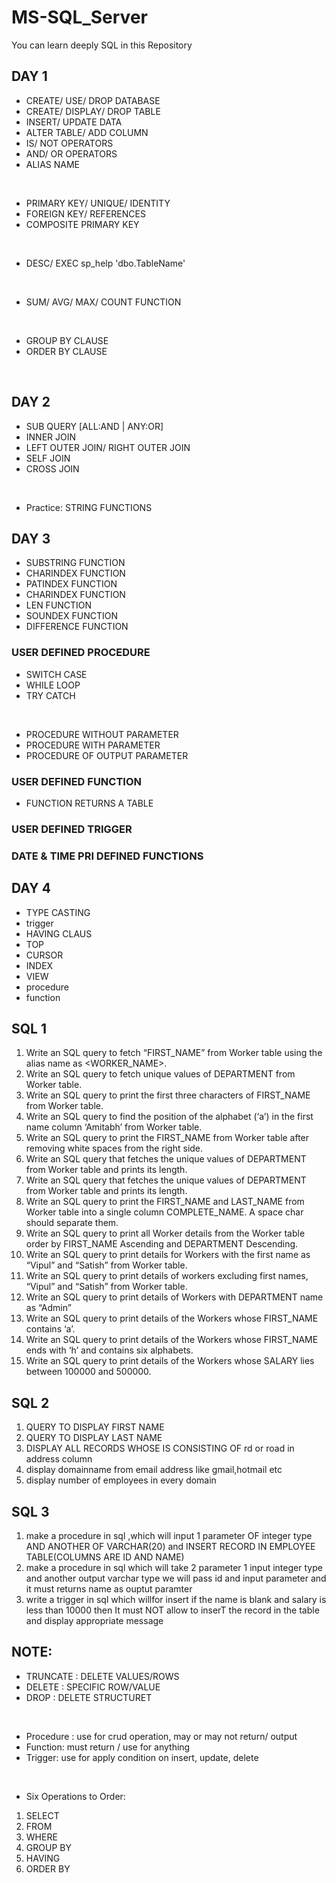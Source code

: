 # MS-SQL_Server
You can learn deeply SQL in this Repository 

## DAY 1
- CREATE/ USE/ DROP DATABASE
- CREATE/ DISPLAY/ DROP TABLE
- INSERT/ UPDATE DATA
- ALTER TABLE/ ADD COLUMN 
- IS/ NOT OPERATORS
- AND/ OR OPERATORS
- ALIAS NAME
</BR>

- PRIMARY KEY/ UNIQUE/ IDENTITY 
- FOREIGN KEY/ REFERENCES
- COMPOSITE PRIMARY KEY
</BR>

- DESC/ EXEC sp_help 'dbo.TableName'
</BR>

- SUM/ AVG/ MAX/ COUNT FUNCTION 
</BR>

- GROUP BY CLAUSE
- ORDER BY CLAUSE
</BR>

## DAY 2
- SUB QUERY [ALL:AND | ANY:OR]
- INNER JOIN
- LEFT OUTER JOIN/ RIGHT OUTER JOIN
- SELF JOIN
- CROSS JOIN
</BR>

- Practice: STRING FUNCTIONS 

## DAY 3
- SUBSTRING FUNCTION
- CHARINDEX FUNCTION
- PATINDEX FUNCTION
- CHARINDEX FUNCTION
- LEN FUNCTION
- SOUNDEX FUNCTION
- DIFFERENCE FUNCTION
### USER DEFINED PROCEDURE
- SWITCH CASE
- WHILE LOOP
- TRY CATCH
</BR>

- PROCEDURE WITHOUT PARAMETER
- PROCEDURE WITH PARAMETER
- PROCEDURE OF OUTPUT PARAMETER

### USER DEFINED FUNCTION
- FUNCTION RETURNS A TABLE

### USER DEFINED TRIGGER

### DATE & TIME PRI DEFINED FUNCTIONS

## DAY 4
- TYPE CASTING
- trigger
- HAVING CLAUS 
- TOP
- CURSOR
- INDEX
- VIEW
- procedure
- function

## SQL 1 
1. Write an SQL query to fetch “FIRST_NAME” from Worker table using the alias name as <WORKER_NAME>.
2. Write an SQL query to fetch unique values of DEPARTMENT from Worker table.
3. Write an SQL query to print the first three characters of  FIRST_NAME from Worker table.
4. Write an SQL query to find the position of the alphabet (‘a’) in the first name column ‘Amitabh’ from Worker table.
5. Write an SQL query to print the FIRST_NAME from Worker table after removing white spaces from the right side.
6. Write an SQL query that fetches the unique values of DEPARTMENT from Worker table and prints its length.
7. Write an SQL query that fetches the unique values of DEPARTMENT from Worker table and prints its length.
8. Write an SQL query to print the FIRST_NAME and LAST_NAME from Worker table into a single column COMPLETE_NAME. 
A space char should separate them.
9. Write an SQL query to print all Worker details from the Worker table order by FIRST_NAME Ascending and DEPARTMENT Descending.
10. Write an SQL query to print details for Workers with the first name as “Vipul” and “Satish” from Worker table.
11. Write an SQL query to print details of workers excluding first names, “Vipul” and “Satish” from Worker table.
12. Write an SQL query to print details of Workers with DEPARTMENT name as “Admin”
13. Write an SQL query to print details of the Workers whose FIRST_NAME contains ‘a’.
14. Write an SQL query to print details of the Workers whose FIRST_NAME ends with ‘h’ and contains six alphabets.
15. Write an SQL query to print details of the Workers whose SALARY lies between 100000 and 500000.

## SQL 2
1. QUERY TO DISPLAY FIRST NAME
2. QUERY TO DISPLAY LAST NAME 
3. DISPLAY ALL RECORDS WHOSE IS CONSISTING OF rd or road in address column
4. display domainname from email address like gmail,hotmail etc
5. display number of employees in every domain


## SQL 3
1. make a procedure in sql ,which will input 1 parameter OF integer type AND ANOTHER OF VARCHAR(20) and INSERT RECORD IN EMPLOYEE TABLE(COLUMNS ARE ID AND NAME) 
2. make a procedure in sql which will take 2 parameter 1 input integer type  and another output  varchar type we will pass id and input parameter and it must returns name as ouptut paramter 
3. write a trigger in sql which willfor insert if the name is blank and salary is less than 10000 then It must NOT allow to inserT the record in the table and display appropriate message 




## NOTE:
- TRUNCATE : DELETE VALUES/ROWS
- DELETE : SPECIFIC ROW/VALUE
- DROP :  DELETE STRUCTURET
</BR>

-	Procedure : use for crud operation, may or may not return/ output
-	Function: must return / use for anything
-	Trigger: use for apply condition on insert, update, delete
</BR>

- Six Operations to Order: 
1. SELECT
2. FROM
3. WHERE
4. GROUP BY
5. HAVING
6. ORDER BY



